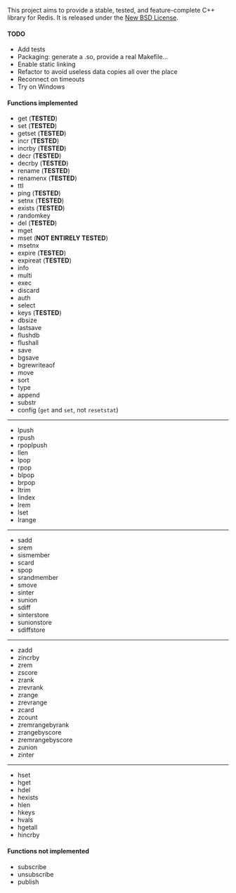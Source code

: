 This project aims to provide a stable, tested, and feature-complete C++ library for Redis.
It is released under the [New BSD License](http://www.opensource.org/licenses/bsd-license.php).

#### TODO
* Add tests
* Packaging: generate a .so, provide a real Makefile...
* Enable static linking
* Refactor to avoid useless data copies all over the place
* Reconnect on timeouts
* Try on Windows

#### Functions implemented

* get (**TESTED**)
* set (**TESTED**)
* getset (**TESTED**)
* incr (**TESTED**)
* incrby (**TESTED**)
* decr (**TESTED**)
* decrby (**TESTED**)
* rename (**TESTED**)
* renamenx (**TESTED**)
* ttl
* ping (**TESTED**)
* setnx (**TESTED**)
* exists (**TESTED**)
* randomkey
* del (**TESTED**)
* mget
* mset (**NOT ENTIRELY TESTED**)
* msetnx
* expire (**TESTED**)
* expireat (**TESTED**)
* info
* multi
* exec
* discard
* auth
* select
* keys (**TESTED**)
* dbsize
* lastsave
* flushdb
* flushall
* save
* bgsave
* bgrewriteaof
* move
* sort
* type
* append
* substr
* config (`get` and `set`, not `resetstat`)

--------------------

* lpush
* rpush
* rpoplpush
* llen
* lpop
* rpop
* blpop
* brpop
* ltrim
* lindex
* lrem
* lset
* lrange

--------------------

* sadd
* srem
* sismember
* scard
* spop
* srandmember
* smove
* sinter
* sunion
* sdiff
* sinterstore
* sunionstore
* sdiffstore

--------------------

* zadd
* zincrby
* zrem
* zscore
* zrank
* zrevrank
* zrange
* zrevrange
* zcard
* zcount
* zremrangebyrank
* zrangebyscore
* zremrangebyscore
* zunion
* zinter

--------------------

* hset
* hget
* hdel
* hexists
* hlen
* hkeys
* hvals
* hgetall
* hincrby

#### Functions not implemented

* subscribe
* unsubscribe
* publish
